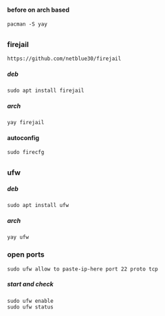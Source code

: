 #### before on arch based

```
pacman -S yay
```
##

### firejail
```
https://github.com/netblue30/firejail
```

##### deb
`sudo apt install firejail`

##### arch
`yay firejail`

#### autoconfig
`sudo firecfg`

##

### ufw

##### deb
`sudo apt install ufw`

##### arch
`yay ufw`

### open ports
`sudo ufw allow to paste-ip-here port 22 proto tcp`

##### start and check
```
sudo ufw enable
sudo ufw status
```
